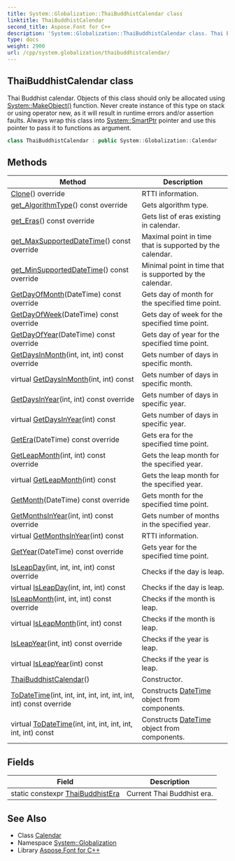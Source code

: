 ```yaml
---
title: System::Globalization::ThaiBuddhistCalendar class
linktitle: ThaiBuddhistCalendar
second_title: Aspose.Font for C++
description: 'System::Globalization::ThaiBuddhistCalendar class. Thai Buddhist calendar. Objects of this class should only be allocated using System::MakeObject() function. Never create instance of this type on stack or using operator new, as it will result in runtime errors and/or assertion faults. Always wrap this class into System::SmartPtr pointer and use this pointer to pass it to functions as argument in C++.'
type: docs
weight: 2900
url: /cpp/system.globalization/thaibuddhistcalendar/
---
```

## ThaiBuddhistCalendar class


Thai Buddhist calendar. Objects of this class should only be allocated using [System::MakeObject()](../../system/makeobject/) function. Never create instance of this type on stack or using operator new, as it will result in runtime errors and/or assertion faults. Always wrap this class into [System::SmartPtr](../../system/smartptr/) pointer and use this pointer to pass it to functions as argument.

```cpp
class ThaiBuddhistCalendar : public System::Globalization::Calendar
```

## Methods

| Method | Description |
| --- | --- |
| [Clone](./clone/)() override | RTTI information. |
| [get_AlgorithmType](./get_algorithmtype/)() const override | Gets algorithm type. |
| [get_Eras](./get_eras/)() const override | Gets list of eras existing in calendar. |
| [get_MaxSupportedDateTime](./get_maxsupporteddatetime/)() const override | Maximal point in time that is supported by the calendar. |
| [get_MinSupportedDateTime](./get_minsupporteddatetime/)() const override | Minimal point in time that is supported by the calendar. |
| [GetDayOfMonth](./getdayofmonth/)(DateTime) const override | Gets day of month for the specified time point. |
| [GetDayOfWeek](./getdayofweek/)(DateTime) const override | Gets day of week for the specified time point. |
| [GetDayOfYear](./getdayofyear/)(DateTime) const override | Gets day of year for the specified time point. |
| [GetDaysInMonth](./getdaysinmonth/)(int, int, int) const override | Gets number of days in specific month. |
| virtual [GetDaysInMonth](./getdaysinmonth/)(int, int) const | Gets number of days in specific month. |
| [GetDaysInYear](./getdaysinyear/)(int, int) const override | Gets number of days in specific year. |
| virtual [GetDaysInYear](./getdaysinyear/)(int) const | Gets number of days in specific year. |
| [GetEra](./getera/)(DateTime) const override | Gets era for the specified time point. |
| [GetLeapMonth](./getleapmonth/)(int, int) const override | Gets the leap month for the specified year. |
| virtual [GetLeapMonth](./getleapmonth/)(int) const | Gets the leap month for the specified year. |
| [GetMonth](./getmonth/)(DateTime) const override | Gets month for the specified time point. |
| [GetMonthsInYear](./getmonthsinyear/)(int, int) const override | Gets number of months in the specified year. |
| virtual [GetMonthsInYear](./getmonthsinyear/)(int) const | RTTI information. |
| [GetYear](./getyear/)(DateTime) const override | Gets year for the specified time point. |
| [IsLeapDay](./isleapday/)(int, int, int, int) const override | Checks if the day is leap. |
| virtual [IsLeapDay](./isleapday/)(int, int, int) const | Checks if the day is leap. |
| [IsLeapMonth](./isleapmonth/)(int, int, int) const override | Checks if the month is leap. |
| virtual [IsLeapMonth](./isleapmonth/)(int, int) const | Checks if the month is leap. |
| [IsLeapYear](./isleapyear/)(int, int) const override | Checks if the year is leap. |
| virtual [IsLeapYear](./isleapyear/)(int) const | Checks if the year is leap. |
| [ThaiBuddhistCalendar](./thaibuddhistcalendar/)() | Constructor. |
| [ToDateTime](./todatetime/)(int, int, int, int, int, int, int, int) const override | Constructs [DateTime](../../system/datetime/) object from components. |
| virtual [ToDateTime](./todatetime/)(int, int, int, int, int, int, int) const | Constructs [DateTime](../../system/datetime/) object from components. |
## Fields

| Field | Description |
| --- | --- |
| static constexpr [ThaiBuddhistEra](./thaibuddhistera/) | Current Thai Buddhist era. |
## See Also

* Class [Calendar](../calendar/)
* Namespace [System::Globalization](../)
* Library [Aspose.Font for C++](../../)
